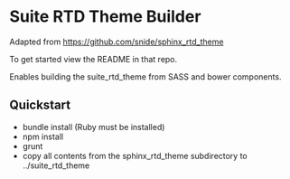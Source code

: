 Suite RTD Theme Builder
========================

Adapted from https://github.com/snide/sphinx_rtd_theme

To get started view the README in that repo.

Enables building the suite_rtd_theme from SASS and bower components.

Quickstart
-----------

* bundle install (Ruby must be installed)
* npm install
* grunt
* copy all contents from the sphinx_rtd_theme subdirectory to ../suite_rtd_theme

